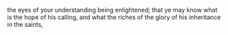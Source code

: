 the eyes of your understanding being enlightened; that ye may know what is the hope of his calling, and what the riches of the glory of his inheritance in the saints,
